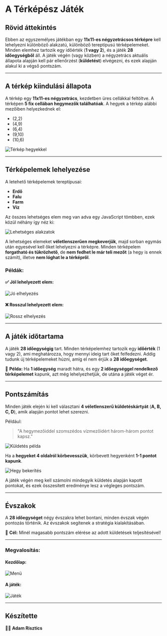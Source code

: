 # A Térképész Játék

## Rövid áttekintés

Ebben az egyszemélyes játékban egy **11x11-es négyzetrácsos térképre** kell lehelyezni különböző alakzatú, különböző tereptípusú térképelemeket. Minden elemhez tartozik egy időérték (**1 vagy 2**), és a játék **28 időegységből** áll. A játék végén (vagy közben) a négyzetrács aktuális állapota alapján kell pár ellenőrzést (**küldetést**) elvégezni, és ezek alapján alakul ki a végső pontszám.

---

## A térkép kiindulási állapota

A térkép egy **11x11-es négyzetrács**, kezdetben üres cellákkal feltöltve. A térképen **5 fix cellában hegymezők találhatóak**. A hegyek a térkép alábbi mezőiben helyezkednek el:

- (2,2)
- (4,9)
- (6,4)
- (9,10)
- (10,6)

![Térkép hegyekkel](assets/readme/ures_terkep_hegyekkel.png)

---

## Térképelemek lehelyezése

A letehető térképelemek tereptípusai:

- **Erdő**
- **Falu**
- **Farm**
- **Víz**

Az összes lehetséges elem meg van adva egy JavaScript tömbben, ezek közül néhány így néz ki:

![Lehetséges alakzatok](assets/readme/lehetseges_alakzatok.png)

A lehetséges elemeket **véletlenszerűen megkeverjük**, majd sorban egymás után egyesével kell őket lehelyezni a térképre. Minden térképelem **forgatható és tükrözhető**, de **nem fedhet le már teli mezőt** (a hegy is ennek számít), illetve **nem lóghat le a térképről**.

### Példák:

#### ✅ Jól lehelyezett elem:
![Jó elhelyezés](assets/readme/jo.png)

#### ❌ Rosszul lehelyezett elem:
![Rossz elhelyezés](assets/readme/rossz.png)

---

## A játék időtartama

A játék **28 időegységig** tart. Minden térképelemhez tartozik egy **időérték** (1 vagy 2), ami meghatározza, hogy mennyi ideig tart őket felfedezni. Addig tudunk új térképelemeket húzni, amíg el nem érjük a **28 időegységet**.

📌 **Példa:** Ha **1 időegység** maradt hátra, és egy **2 időegységgel rendelkező térképelemet** kapunk, azt még lehelyezhetjük, de utána a játék véget ér.

---

## Pontszámítás

Minden játék elején ki kell választani **4 véletlenszerű küldetéskártyát** (**A, B, C, D**), amik alapján pontot lehet szerezni.

Például:

> "A hegymezőiddel szomszédos vízmezőidért három-három pontot kapsz."

![Küldetés példa](assets/readme/küldetés.png)

Ha a **hegyeket 4 oldalról körbevesszük**, körbevett hegyenként **1-1 pontot kapunk**.

![Hegy bekerítés](assets/readme/hegybekerites.png)

A játék végén meg kell számolni mindegyik küldetés alapján kapott pontokat, és ezek összesített eredménye lesz a végleges pontszám.

---

## Évszakok

A **28 időegységet** négy évszakra lehet bontani, minden évszak végén pontozás történik. Az évszakok segítenek a stratégia kialakításában.

🎯 **Cél:** Minél magasabb pontszám elérése az adott küldetések teljesítésével!

---

### Megvalosítás:

#### Kezdőlap:
![Menü](assets/readme/menu.png)

#### A játék:
![Játék](assets/readme/game.png)

---

## Készítette

👨‍💻 **Adam Risztics**
